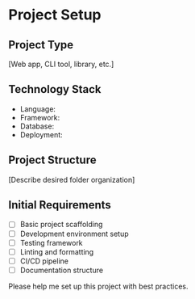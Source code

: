 # Project Setup

## Project Type
[Web app, CLI tool, library, etc.]

## Technology Stack
- Language: 
- Framework: 
- Database: 
- Deployment: 

## Project Structure
[Describe desired folder organization]

## Initial Requirements
- [ ] Basic project scaffolding
- [ ] Development environment setup
- [ ] Testing framework
- [ ] Linting and formatting
- [ ] CI/CD pipeline
- [ ] Documentation structure

Please help me set up this project with best practices.
